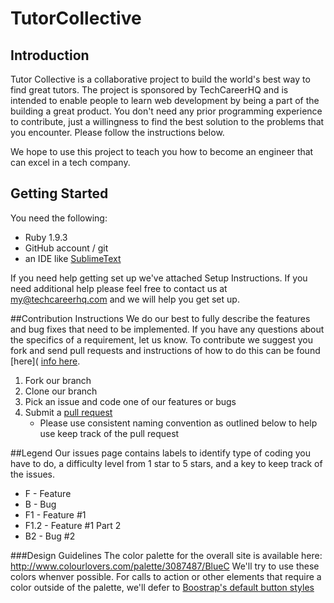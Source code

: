 TutorCollective
===

## Introduction

Tutor Collective is a collaborative project to build the world's best way to find great tutors. The project is sponsored by TechCareerHQ and is intended to enable people to learn web development by being a part of the building a great product. You don't need any prior programming experience to contribute, just a willingness to find the best solution to the problems that you encounter. Please follow the instructions below.

We hope to use this project to teach you how to become an engineer that can excel in a tech company.

## Getting Started

You need the following:
* Ruby 1.9.3
* GitHub account / git
* an IDE like [SublimeText](http://www.sublimetext.com/)

If you need help getting set up we've attached Setup Instructions. If you need additional help please feel free to contact us at my@techcareerhq.com and we will help you get set up.

##Contribution Instructions
We do our best to fully describe the features and bug fixes that need to be implemented. If you have any questions about the specifics of a requirement, let us know. To contribute we suggest you fork and send pull requests and instructions of how to do this can be found [here]( [info here](https://help.github.com/articles/fork-a-repo).

1. Fork our branch
2. Clone our branch
3. Pick an issue and code one of our features or bugs
4. Submit a [pull request](https://help.github.com/articles/using-pull-requests)
    * Please use consistent naming convention as outlined below to help use keep track of the pull request

##Legend
Our issues page contains labels to identify type of coding you have to do, a difficulty level from 1 star to 5 stars, and a key to keep track of the issues.
* F - Feature
* B - Bug
* F1 - Feature #1
* F1.2 - Feature #1 Part 2
* B2 - Bug #2

###Design Guidelines
The color palette for the overall site is available here: http://www.colourlovers.com/palette/3087487/BlueC 
We'll try to use these colors whenver possible. For calls to action or other elements that require a color outside of the palette, we'll defer to [Boostrap's default button styles](http://getbootstrap.com/2.3.2/base-css.html#buttons)

